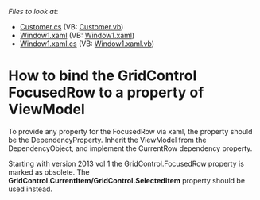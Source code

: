 <!-- default file list -->
*Files to look at*:

* [Customer.cs](./CS/WpfApplication1/Customer.cs) (VB: [Customer.vb](./VB/WpfApplication1/Customer.vb))
* [Window1.xaml](./CS/WpfApplication1/Window1.xaml) (VB: [Window1.xaml](./VB/WpfApplication1/Window1.xaml))
* [Window1.xaml.cs](./CS/WpfApplication1/Window1.xaml.cs) (VB: [Window1.xaml.vb](./VB/WpfApplication1/Window1.xaml.vb))
<!-- default file list end -->
# How to bind the GridControl FocusedRow to a property of ViewModel


<p>To provide any property for the FocusedRow via xaml, the property should be the DependencyProperty. Inherit the ViewModel from the DependencyObject, and implement the CurrentRow dependency property.</p><p>Starting with version 2013 vol 1 the GridControl.FocusedRow property is marked as obsolete. The <strong>GridControl.</strong><strong>Current</strong><strong>Item</strong><strong>/GridControl</strong><strong>.SelectedItem</strong> property should be used instead.</p>

<br/>


